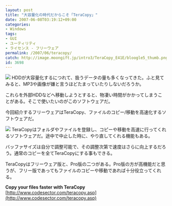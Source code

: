 ```yaml
---
layout: post
title: "大容量化の時代だからこそ「TeraCopy」"
date: 2007-06-08T03:19:12+09:00
categories:
- Windows
tags: 
- GUI
- ユーティリティ
- ライセンス - フリーウェア
permalink: /2007/06/teracopy/
catch: http://image.moongift.jp/intro3/TeraCopy_E41E/bloogle5_thumb.png
id: 3698
---
```

[![](http://image.moongift.jp/intro3/TeraCopy_E41E/bloogle4_thumb.png)](http://image.moongift.jp/intro3/TeraCopy_E41E/bloogle42.png) HDDが大容量化するにつれて、扱うデータの量も多くなってきた。ふと見てみると、MP3や画像が嫌と言うほどたまっていたりしないだろうか。   
  
これらを外部HDDなどへ移動しようとすると、物凄い時間がかかってしまうことがある。そこで使いたいのがこのソフトウェアだ。   
  
今回紹介するフリーウェアはTeraCopy、ファイルのコピー/移動を高速化するソフトウェアだ。   
  
<!--more-->  
  
[![](http://image.moongift.jp/intro3/TeraCopy_E41E/bloogle5_thumb.png)](http://image.moongift.jp/intro3/TeraCopy_E41E/bloogle52.png) TeraCopyはフォルダやファイルを登録し、コピーや移動を高速に行ってくれるソフトウェアだ。途中で中止した時に、やり直してくれる機能もある。   
  
バッファサイズは自分で調整可能で、その調整次第で速度はさらに向上するだろう。通常のコピーを全てTeraCopyにする事もできる。   
  
TeraCopyはフリーウェア版と、Pro版の二つがある。Pro版の方が高機能だと思うが、フリー版であってもファイルのコピーや移動であれば十分役立ってくれる。   
  
**Copy your files faster with TeraCopy**  
[http://www.codesector.com/teracopy.asp](http://www.codesector.com/teracopy.asp)